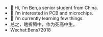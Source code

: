 - 👋 Hi, I’m Ben,a senior student from China.
- 👀 I’m interested in PCB and microchips.
- 🌱 I’m currently learning few things.
- 总之，瞎折腾中，作为死高中生。
- Wechat:Bens72018

<!---
asdfasdfaefaega/asdfasdfaefaega is a ✨ special ✨ repository because its `README.md` (this file) appears on your GitHub profile.
You can click the Preview link to take a look at your changes.
--->
